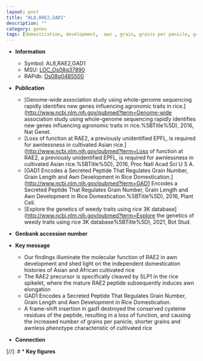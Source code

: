 ```yaml
---
layout: post
title: "AL8,RAE2,GAD1"
description: ""
category: genes
tags: [domestication, development,  awn , grain, grains per panicle, grain number, grain length]
---
```


* **Information**  
    + Symbol: AL8,RAE2,GAD1  
    + MSU: [LOC_Os08g37890](http://rice.uga.edu/cgi-bin/ORF_infopage.cgi?orf=LOC_Os08g37890)  
    + RAPdb: [Os08g0485500](https://rapdb.dna.affrc.go.jp/locus/?name=Os08g0485500)  

* **Publication**  
    + [Genome-wide association study using whole-genome sequencing rapidly identifies new genes influencing agronomic traits in rice.](http://www.ncbi.nlm.nih.gov/pubmed?term=Genome-wide association study using whole-genome sequencing rapidly identifies new genes influencing agronomic traits in rice.%5BTitle%5D), 2016, Nat Genet.
    + [Loss of function at RAE2, a previously unidentified EPFL, is required for awnlessness in cultivated Asian rice.](http://www.ncbi.nlm.nih.gov/pubmed?term=Loss of function at RAE2, a previously unidentified EPFL, is required for awnlessness in cultivated Asian rice.%5BTitle%5D), 2016, Proc Natl Acad Sci U S A.
    + [GAD1 Encodes a Secreted Peptide That Regulates Grain Number, Grain Length and Awn Development in Rice Domestication.](http://www.ncbi.nlm.nih.gov/pubmed?term=GAD1 Encodes a Secreted Peptide That Regulates Grain Number, Grain Length and Awn Development in Rice Domestication.%5BTitle%5D), 2016, Plant Cell.
    + [Explore the genetics of weedy traits using rice 3K database](http://www.ncbi.nlm.nih.gov/pubmed?term=Explore the genetics of weedy traits using rice 3K database%5BTitle%5D), 2021, Bot Stud.

* **Genbank accession number**  

* **Key message**  
    + Our findings illuminate the molecular function of RAE2 in awn development and shed light on the independent domestication histories of Asian and African cultivated rice
    + The RAE2 precursor is specifically cleaved by SLP1 in the rice spikelet, where the mature RAE2 peptide subsequently induces awn elongation
    + GAD1 Encodes a Secreted Peptide That Regulates Grain Number, Grain Length and Awn Development in Rice Domestication.
    + A frame-shift insertion in gad1 destroyed the conserved cysteine residues of the peptide, resulting in a loss of function, and causing the increased number of grains per panicle, shorter grains and awnless phenotype characteristic of cultivated rice

* **Connection**  

[//]: # * **Key figures**  


